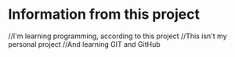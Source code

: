# Information from this project
//I'm learning programming, according to this project
//This isn't my personal project
//And learning GIT and GitHub
